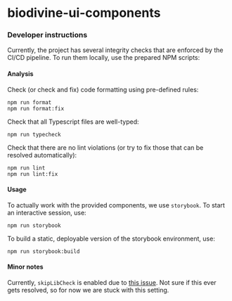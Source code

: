 # biodivine-ui-components

### Developer instructions

Currently, the project has several integrity checks that are enforced by the CI/CD pipeline. To run them locally, use the prepared NPM scripts:

#### Analysis

Check (or check and fix) code formatting using pre-defined rules:

```
npm run format
npm run format:fix
```

Check that all Typescript files are well-typed:

```
npm run typecheck
```

Check that there are no lint violations (or try to fix those that can be resolved automatically):

```
npm run lint
npm run lint:fix
```

#### Usage

To actually work with the provided components, we use `storybook`. To start an interactive session, use:

```
npm run storybook
``` 

To build a static, deployable version of the storybook environment, use:

```
npm run storybook:build
```

#### Minor notes

Currently, `skipLibCheck` is enabled due to [this issue](https://github.com/withastro/astro/issues/5061). Not sure if this ever gets resolved, so for now we are stuck with this setting.